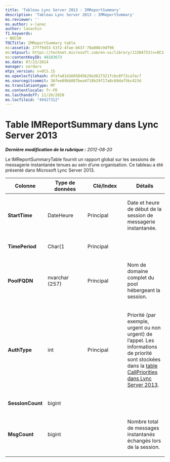 ```yaml
---
title: 'Tableau Lync Server 2013 : IMReportSummary'
description: 'Tableau Lync Server 2013 : IMReportSummary'
ms.reviewer: ''
ms.author: v-lanac
author: lanachin
f1.keywords:
- NOCSH
TOCTitle: IMReportSummary table
ms:assetid: 27ff9453-53f2-4fae-b637-70a086c9df96
ms:mtpsurl: https://technet.microsoft.com/en-us/library/JJ204753(v=OCS.15)
ms:contentKeyID: 48183673
ms.date: 07/23/2014
manager: serdars
mtps_version: v=OCS.15
ms.openlocfilehash: dfafa81d1605845b29a3627321fcbc0f72ca7ac7
ms.sourcegitcommit: 36fee89bb887bea4f18b19f17a8c69daf5bc423d
ms.translationtype: MT
ms.contentlocale: fr-FR
ms.lasthandoff: 11/26/2020
ms.locfileid: "49427312"
---
```

# <a name="imreportsummary-table-in-lync-server-2013"></a>Table IMReportSummary dans Lync Server 2013

<div data-xmlns="http://www.w3.org/1999/xhtml">

<div class="topic" data-xmlns="http://www.w3.org/1999/xhtml" data-msxsl="urn:schemas-microsoft-com:xslt" data-cs="https://msdn.microsoft.com/">

<div data-asp="https://msdn2.microsoft.com/asp">



</div>

<div id="mainSection">

<div id="mainBody">

<span> </span>

_**Dernière modification de la rubrique :** 2012-08-20_

Le IMReportSummaryTable fournit un rapport global sur les sessions de messagerie instantanée tenues au sein d’une organisation. Ce tableau a été présenté dans Microsoft Lync Server 2013.


<table>
<colgroup>
<col style="width: 25%" />
<col style="width: 25%" />
<col style="width: 25%" />
<col style="width: 25%" />
</colgroup>
<thead>
<tr class="header">
<th>Colonne</th>
<th>Type de données</th>
<th>Clé/Index</th>
<th>Détails</th>
</tr>
</thead>
<tbody>
<tr class="odd">
<td><p><strong>StartTime</strong></p></td>
<td><p>DateHeure</p></td>
<td><p>Principal</p></td>
<td><p>Date et heure de début de la session de messagerie instantanée.</p></td>
</tr>
<tr class="even">
<td><p><strong>TimePeriod</strong></p></td>
<td><p>Char(1</p></td>
<td><p>Principal</p></td>
<td></td>
</tr>
<tr class="odd">
<td><p><strong>PoolFQDN</strong></p></td>
<td><p>nvarchar (257)</p></td>
<td><p>Principal</p></td>
<td><p>Nom de domaine complet du pool hébergeant la session.</p></td>
</tr>
<tr class="even">
<td><p><strong>AuthType</strong></p></td>
<td><p>int</p></td>
<td><p>Principal</p></td>
<td><p>Priorité (par exemple, urgent ou non urgent) de l’appel. Les informations de priorité sont stockées dans la <a href="lync-server-2013-callpriorities-table.md">table CallPriorities dans Lync Server 2013</a>.</p></td>
</tr>
<tr class="odd">
<td><p><strong>SessionCount</strong></p></td>
<td><p>bigint</p></td>
<td></td>
<td></td>
</tr>
<tr class="even">
<td><p><strong>MsgCount</strong></p></td>
<td><p>bigint</p></td>
<td></td>
<td><p>Nombre total de messages instantanés échangés lors de la session.</p></td>
</tr>
</tbody>
</table>


</div>

<span> </span>

</div>

</div>

</div>

